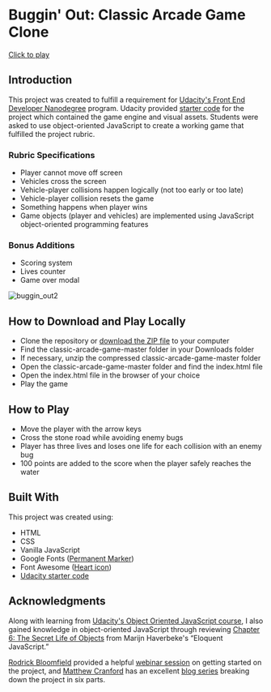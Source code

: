 # Buggin' Out: Classic Arcade Game Clone

[Click to play](https://mattdahlseid.github.io/classic-arcade-game/)

## Introduction

This project was created to fulfill a requirement for [Udacity's Front End Developer Nanodegree](https://www.udacity.com/course/front-end-web-developer-nanodegree--nd001) program. Udacity provided [starter code](https://github.com/udacity/frontend-nanodegree-arcade-game) for the project which contained the game engine and visual assets. Students were asked to use object-oriented JavaScript to create a working game that fulfilled the project rubric. 

### Rubric Specifications
* Player cannot move off screen
* Vehicles cross the screen
* Vehicle-player collisions happen logically (not too early or too late)
* Vehicle-player collision resets the game
* Something happens when player wins
* Game objects (player and vehicles) are implemented using JavaScript object-oriented programming features

### Bonus Additions
* Scoring system
* Lives counter
* Game over modal

<img src="https://image.ibb.co/gvNSyd/buggin_out2.png" alt="buggin_out2" border="0">

## How to Download and Play Locally
* Clone the repository or [download the ZIP file](https://github.com/mattdahlseid/classic-arcade-game/archive/master.zip) to your computer
* Find the classic-arcade-game-master folder in your Downloads folder
* If necessary, unzip the compressed classic-arcade-game-master folder
* Open the classic-arcade-game-master folder and find the index.html file
* Open the index.html file in the browser of your choice
* Play the game

## How to Play
* Move the player with the arrow keys 
* Cross the stone road while avoiding enemy bugs
* Player has three lives and loses one life for each collision with an enemy bug
* 100 points are added to the score when the player safely reaches the water 

## Built With
This project was created using:
* HTML
* CSS
* Vanilla JavaScript
* Google Fonts ([Permanent Marker](https://fonts.google.com/specimen/Permanent+Marker))
* Font Awesome ([Heart icon](https://fontawesome.com/icons/heart?style=solid))
* [Udacity starter code](https://github.com/udacity/frontend-nanodegree-arcade-game)

## Acknowledgments
Along with learning from [Udacity's Object Oriented JavaScript course](https://www.udacity.com/course/object-oriented-javascript--ud711), I also gained knowledge in object-oriented JavaScript through reviewing [Chapter 6: The Secret Life of Objects](https://eloquentjavascript.net/06_object.html) from Marijn Haverbeke's “Eloquent JavaScript.”

[Rodrick Bloomfield](https://github.com/bloom305) provided a helpful [webinar session](https://zoom.us/recording/play/aulotDlzKFegQFIJTaTzKgWvNkVsYtlwO454vL1UPE1Cm6lOUBQCtfVurPOIAGAS?startTime=1529542978000) on getting started on the project, and [Matthew Cranford](https://matthewcranford.com/) has an excellent [blog series](https://matthewcranford.com/arcade-game-walkthrough-part-1-starter-code-breakdown/) breaking down the project in six parts. 
